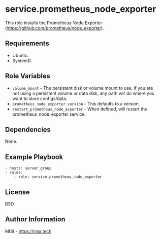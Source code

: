 service.prometheus_node_exporter
=========

This role installs the Prometheus Node Exporter (<https://github.com/prometheus/node_exporter>).

Requirements
------------

- Ubuntu.
- SystemD.

Role Variables
--------------

- `volume_mount` - The persistent disk or volume mount to use. If you are not using a persistent volume or data disk, any path will do where you want to store configs/data.
- `prometheus_node_exporter_version` - This defaults to a version.
- `restart_prometheus_node_exporter` - When defined, will restart the prometheus_node_exporter service.


Dependencies
------------

None.

Example Playbook
----------------

```
- hosts: server_group
- roles:
    - role: service.prometheus_node_exporter
```

License
-------

BSD

Author Information
------------------

MISI - https://misi.tech

